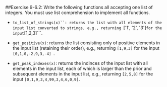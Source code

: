 ##Exercise 9-6.2: Write the following functions all accepting one list of integers. You must use list comprehension to implement all functions.

* ```to_list_of_strings(x)``: returns the list with all elements of the input list converted to strings, e.g., returning ```['1', '2', '3']``` for the input ```[1,2,3]```.

* ```get_positive(x)```: returns the list consisting only of positive elements in the input list (retaining their order), e.g., returning ```[1,9,3]``` for the input ```[0,1,0,-2,9,3,-4] ```.

* ```get_peak_indexes(x)```: returns the indinces of the input list with all elements in the input list, each of which is larger than the prior and subsequent elements in the input list, e.g., returning ```[2,5,8]``` for the input ```[0,1,9,3,4,99,3,4,6,0,9]```.
